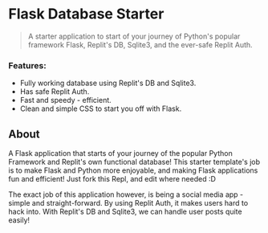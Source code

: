 # Flask Database Starter
> A starter application to start of your journey of Python's popular framework Flask, Replit's DB, Sqlite3, and the ever-safe Replit Auth.

### Features:
* Fully working database using Replit's DB and Sqlite3.
* Has safe Replit Auth.
* Fast and speedy - efficient.
* Clean and simple CSS to start you off with Flask.

## About
A Flask application that starts of your journey of the popular Python Framework and Replit's own functional database! This starter template's job is to make Flask and Python more enjoyable, and making Flask applications fun and efficient! Just fork this Repl, and edit where needed :D

The exact job of this application however, is being a social media app - simple and straight-forward. By using Replit Auth, it makes users hard to hack into. With Replit's DB and Sqlite3, we can handle user posts quite easily!